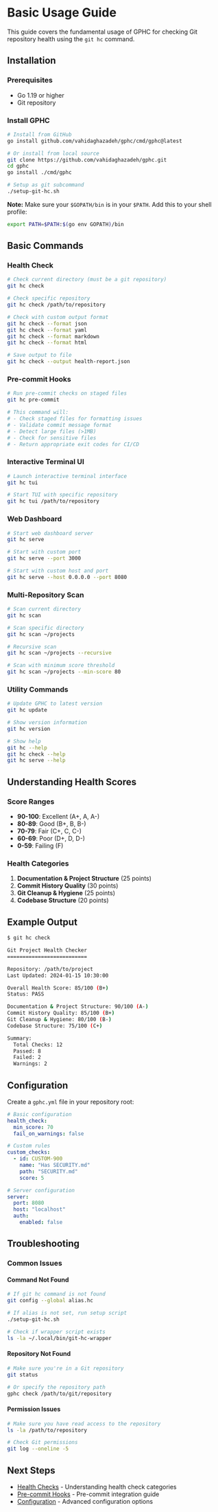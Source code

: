 # Basic Usage Guide

This guide covers the fundamental usage of GPHC for checking Git repository health using the `git hc` command.

## Installation

### Prerequisites
- Go 1.19 or higher
- Git repository

### Install GPHC
```bash
# Install from GitHub
go install github.com/vahidaghazadeh/gphc/cmd/gphc@latest

# Or install from local source
git clone https://github.com/vahidaghazadeh/gphc.git
cd gphc
go install ./cmd/gphc

# Setup as git subcommand
./setup-git-hc.sh
```

**Note:** Make sure your `$GOPATH/bin` is in your `$PATH`. Add this to your shell profile:
```bash
export PATH=$PATH:$(go env GOPATH)/bin
```

## Basic Commands

### Health Check
```bash
# Check current directory (must be a git repository)
git hc check

# Check specific repository
git hc check /path/to/repository

# Check with custom output format
git hc check --format json
git hc check --format yaml
git hc check --format markdown
git hc check --format html

# Save output to file
git hc check --output health-report.json
```

### Pre-commit Hooks
```bash
# Run pre-commit checks on staged files
git hc pre-commit

# This command will:
# - Check staged files for formatting issues
# - Validate commit message format
# - Detect large files (>1MB)
# - Check for sensitive files
# - Return appropriate exit codes for CI/CD
```

### Interactive Terminal UI
```bash
# Launch interactive terminal interface
git hc tui

# Start TUI with specific repository
git hc tui /path/to/repository
```

### Web Dashboard
```bash
# Start web dashboard server
git hc serve

# Start with custom port
git hc serve --port 3000

# Start with custom host and port
git hc serve --host 0.0.0.0 --port 8080
```

### Multi-Repository Scan
```bash
# Scan current directory
git hc scan

# Scan specific directory
git hc scan ~/projects

# Recursive scan
git hc scan ~/projects --recursive

# Scan with minimum score threshold
git hc scan ~/projects --min-score 80
```

### Utility Commands
```bash
# Update GPHC to latest version
git hc update

# Show version information
git hc version

# Show help
git hc --help
git hc check --help
git hc serve --help
```

## Understanding Health Scores

### Score Ranges
- **90-100**: Excellent (A+, A, A-)
- **80-89**: Good (B+, B, B-)
- **70-79**: Fair (C+, C, C-)
- **60-69**: Poor (D+, D, D-)
- **0-59**: Failing (F)

### Health Categories
1. **Documentation & Project Structure** (25 points)
2. **Commit History Quality** (30 points)
3. **Git Cleanup & Hygiene** (25 points)
4. **Codebase Structure** (20 points)

## Example Output

```bash
$ git hc check

Git Project Health Checker
==========================

Repository: /path/to/project
Last Updated: 2024-01-15 10:30:00

Overall Health Score: 85/100 (B+)
Status: PASS

Documentation & Project Structure: 90/100 (A-)
Commit History Quality: 85/100 (B+)
Git Cleanup & Hygiene: 80/100 (B-)
Codebase Structure: 75/100 (C+)

Summary:
  Total Checks: 12
  Passed: 8
  Failed: 2
  Warnings: 2
```

## Configuration

Create a `gphc.yml` file in your repository root:

```yaml
# Basic configuration
health_check:
  min_score: 70
  fail_on_warnings: false

# Custom rules
custom_checks:
  - id: CUSTOM-900
    name: "Has SECURITY.md"
    path: "SECURITY.md"
    score: 5

# Server configuration
server:
  port: 8080
  host: "localhost"
  auth:
    enabled: false
```

## Troubleshooting

### Common Issues

#### Command Not Found
```bash
# If git hc command is not found
git config --global alias.hc

# If alias is not set, run setup script
./setup-git-hc.sh

# Check if wrapper script exists
ls -la ~/.local/bin/git-hc-wrapper
```

#### Repository Not Found
```bash
# Make sure you're in a Git repository
git status

# Or specify the repository path
gphc check /path/to/git/repository
```

#### Permission Issues
```bash
# Make sure you have read access to the repository
ls -la /path/to/repository

# Check Git permissions
git log --oneline -5
```

## Next Steps

- [Health Checks](health-checks.md) - Understanding health check categories
- [Pre-commit Hooks](pre-commit-hooks.md) - Pre-commit integration guide
- [Configuration](configuration.md) - Advanced configuration options
